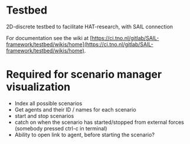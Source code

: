 # Testbed

2D-discrete testbed to facilitate HAT-research, with SAIL connection

For documentation see the wiki at [https://ci.tno.nl/gitlab/SAIL-framework/testbed/wikis/home](https://ci.tno.nl/gitlab/SAIL-framework/testbed/wikis/home).

# Required for scenario manager visualization
- Index all possible scenarios
- Get agents and their ID / names for each scenario
- start and stop scenarios
- catch on when the scenario has started/stopped from external forces (somebody pressed ctrl-c in terminal)
- Ability to open link to agent, before starting the scenario? 
